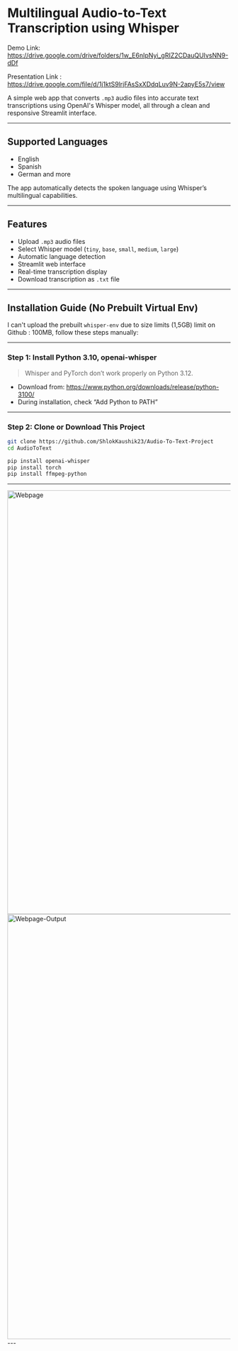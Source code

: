 

#  Multilingual Audio-to-Text Transcription using Whisper
Demo Link: https://drive.google.com/drive/folders/1w_E6nIpNyi_gRIZ2CDauQUIvsNN9-dDf

Presentation Link : https://drive.google.com/file/d/1j1ktS9lrjFAsSxXDdqLuv9N-2apyE5s7/view


A simple web app that converts `.mp3` audio files into accurate text transcriptions using OpenAI's Whisper model, all through a clean and responsive Streamlit interface.

---

##  Supported Languages

-  English  
-  Spanish  
-  German  and more

The app automatically detects the spoken language using Whisper’s multilingual capabilities.

---

##  Features

- Upload `.mp3` audio files
- Select Whisper model (`tiny`, `base`, `small`, `medium`, `large`)
- Automatic language detection
- Streamlit web interface
- Real-time transcription display
- Download transcription as `.txt` file

---

##  Installation Guide (No Prebuilt Virtual Env)

I can't upload the prebuilt `whisper-env` due to size limits (1,5GB) limit on Github : 100MB, follow these steps manually:

---


###  Step 1: Install Python 3.10, openai-whisper 

> Whisper and PyTorch don’t work properly on Python 3.12.


- Download from: https://www.python.org/downloads/release/python-3100/
- During installation, check  “Add Python to PATH”

---

###  Step 2: Clone or Download This Project

```bash
git clone https://github.com/ShlokKaushik23/Audio-To-Text-Project
cd AudioToText

pip install openai-whisper
pip install torch
pip install ffmpeg-python

```

---
<img width="956" alt="Webpage" src="https://github.com/user-attachments/assets/e6cee2ed-c0c3-48ad-8d6c-895a2db1523c" />
<img width="959" alt="Webpage-Output" src="https://github.com/user-attachments/assets/7b9ca797-2fb3-4870-94fc-18998ea21228" />
---
